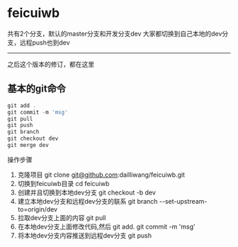 # feicuiwb
>
共有2个分支，默认的master分支和开发分支dev
大家都切换到自己本地的dev分支，远程push也到dev

---------------------------------------
之后这个版本的修订，都在这里

## 基本的git命令
``` javascript
git add .
git commit -m 'msg'
git pull
git push
git branch
git checkout dev
git merge dev
```

操作步骤
1. 克隆项目  git clone git@github.com:dailliwang/feicuiwb.git
2. 切换到feicuiwb目录    cd feicuiwb
3. 创建并且切换到本地dev分支   git checkout -b dev
4. 建立本地dev分支和远程dev分支的联系  git branch --set-upstream-to=origin/dev
5. 拉取dev分支上面的内容   git pull
6. 在本地dev分支上面修改代码,然后   git add.   git commit -m 'msg'
7. 将本地dev分支内容推送到远程dev分支  git push
